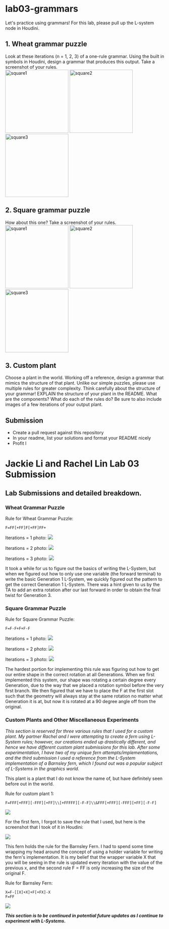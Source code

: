 # lab03-grammars
Let's practice using grammars! For this lab, please pull up the L-system node in Houdini.

## 1. Wheat grammar puzzle
Look at these iterations (n = 1, 2, 3) of a one-rule grammar. Using the built in symbols in Houdini, design a grammar that produces this output. Take a screenshot of your rules.\
<img width="200" alt="square1" src="https://user-images.githubusercontent.com/1758825/193949661-a3a0e1f7-7d68-4b9e-8384-d9991e1e9fd2.png">
<img width="200" alt="square2" src="https://user-images.githubusercontent.com/1758825/193949853-cf2306b3-3537-4c24-91b5-0a3083bc87c0.png">
<img width="200" alt="square3" src="https://user-images.githubusercontent.com/1758825/193949859-5e432b4b-f18d-48b5-a9e9-8d7dba255955.png">

## 2. Square grammar puzzle
How about this one? Take a screenshot of your rules.\
<img width="200" alt="square1" src="https://user-images.githubusercontent.com/1758825/193949895-87cdfb43-da7c-4867-ab1b-107e1ba9d2a7.png">
<img width="200" alt="square2" src="https://user-images.githubusercontent.com/1758825/193949904-a9cdfe0f-319e-4ca8-9935-dd338217a7cf.png">
<img width="200" alt="square3" src="https://user-images.githubusercontent.com/1758825/193949910-928e5993-ce26-4681-80f8-ffeb54be4dcf.png">

## 3. Custom plant
Choose a plant in the world. Working off a reference, design a grammar that mimics the structure of that plant. Unlike our simple puzzles, please use multiple rules for greater complexity. Think carefully about the structure of your grammar! EXPLAIN the structure of your plant in the README. What are the components? What do each of the rules do? Be sure to also include images of a few iterations of your output plant. 

## Submission
- Create a pull request against this repository
- In your readme, list your solutions and format your README nicely
- Profit
l

# **Jackie Li and Rachel Lin Lab 03 Submission**

## **Lab Submissions and detailed breakdown.**

### **Wheat Grammar Puzzle**
Rule for Wheat Grammar Puzzle:
```
F=FF[+FF]F[+FF]FF+
```

Iterations = 1 photo:
![](rule1_N1.png)

Iterations = 2 photo:
![](rule1_N2.png)

Iterations = 3 photo:
![](rule1_N3.png)

It took a while for us to figure out the basics of writing the L-System, but when we figured out how to only use one variable (the forward terminal) to write the basic Generation 1 L-System, we quickly figured out the pattern to get the correct Generation 1 L-System. There was a hint given to us by the TA to add an extra rotation after our last forward in order to obtain the final twist for Generation 3.

### **Square Grammar Puzzle**
Rule for Square Grammar Puzzle:
```
F=F-F+F+F-F
```

Iterations = 1 photo:
![](rule2_N1.png)

Iterations = 2 photo:
![](rule2_N2.png)

Iterations = 3 photo:
![](rule2_N3.png)

The hardest portion for implementing this rule was figuring out how to get our entire shape in the correct rotation at all Generations. When we first implemented this system, our shape was rotating a certain degree every Generation, due to the way that we placed a rotation symbol before the very first branch. We then figured that we have to place the F at the first slot such that the geometry will always stay at the same rotation no matter what Generation it is at, but now it is rotated at a 90 degree angle off from the original.

### **Custom Plants and Other Miscellaneous Experiments**

_This section is reserved for three various rules that I used for a custom plant. My partner Rachel and I were attempting to create a fern using L-System rules; however, our creations ended up drastically different, and hence we have different custom plant submissions for this lab. After some experimentation, I have two of my unique fern attempts/implementations, and the third submission I used a reference from the L-System implementation of a Barnsley fern, which I found out was a popular subject of L-Systems in the graphics world._

This plant is a plant that I do not know the name of, but have definitely seen before out in the world.

Rule for custom plant 1:
```
F=FFF[+FFF][-FFF][+FF]\\[+FFFFF][-F-F]\\&FFF[+FFF][-FFF][+FF][-F-F]
```

![](plant_BETA_N2.png)

For the first fern, I forgot to save the rule that I used, but here is the screenshot that I took of it in Houdini:

![](anotherFern_N6.png)

This fern holds the rule for the Barnsley Fern. I had to spend some time wrapping my head around the concept of using a holder variable for writing the fern's implementation. It is my belief that the wrapper variable X that you will be seeing in the rule is updated every iteration with the value of the previous x, and the second rule F = FF is only increasing the size of the original F. 

Rule for Barnsley Fern: 
```
X=F-[[X]+X]+F[+FX]-X
F=FF
```

![](fern_N7.png)

***This section is to be continued in potential future updates as I continue to experiment with L-Systems.***